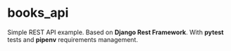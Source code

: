 # books_api
Simple REST API example. Based on **Django Rest Framework**. With **pytest** tests and **pipenv** requirements management.
